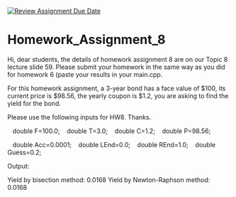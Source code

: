 [![Review Assignment Due Date](https://classroom.github.com/assets/deadline-readme-button-22041afd0340ce965d47ae6ef1cefeee28c7c493a6346c4f15d667ab976d596c.svg)](https://classroom.github.com/a/m0pm-gfg)
# Homework_Assignment_8

Hi, dear students, the details of homework assignment 8 are on our Topic 8 lecture slide 59. Please submit your homework in the same way as you did for homework 6 (paste your results in your main.cpp.

For this homework assignment, a 3-year bond has a face value of $100, its current price is $98.56, the yearly coupon is $1.2, you are asking to find the yield for the bond.

Please use the following inputs for HW8. Thanks.

   double F=100.0;
   double T=3.0;
   double C=1.2;
   double P=98.56;

   double Acc=0.0001;
   double LEnd=0.0;
   double REnd=1.0;
   double Guess=0.2;

Output:

Yield by bisection method: 0.0168
Yield by Newton-Raphson method: 0.0168
